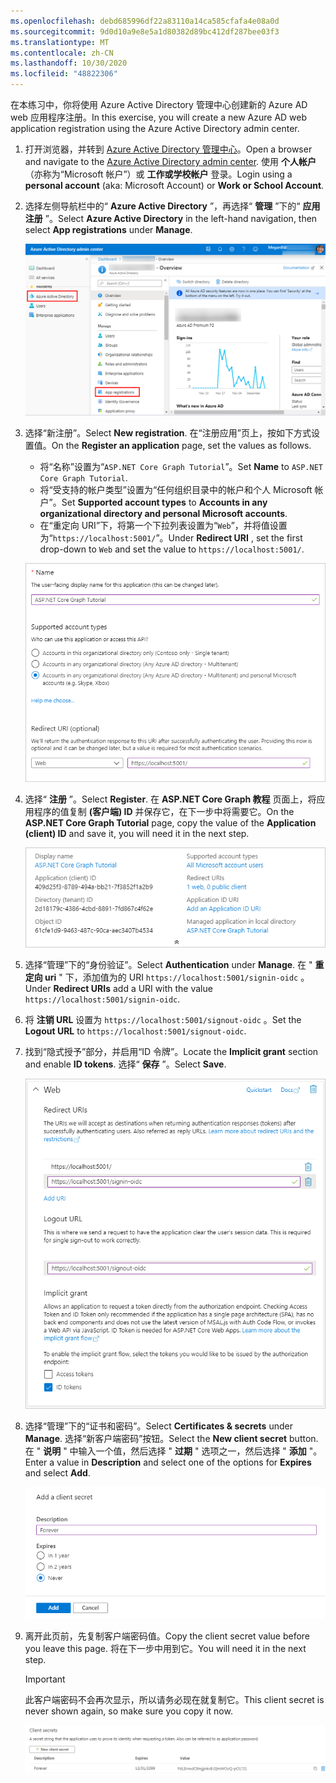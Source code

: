 ```yaml
---
ms.openlocfilehash: debd685996df22a83110a14ca585cfafa4e08a0d
ms.sourcegitcommit: 9d0d10a9e8e5a1d80382d89bc412df287bee03f3
ms.translationtype: MT
ms.contentlocale: zh-CN
ms.lasthandoff: 10/30/2020
ms.locfileid: "48822306"
---
```

<!-- markdownlint-disable MD002 MD041 -->

<span data-ttu-id="50f17-101">在本练习中，你将使用 Azure Active Directory 管理中心创建新的 Azure AD web 应用程序注册。</span><span class="sxs-lookup"><span data-stu-id="50f17-101">In this exercise, you will create a new Azure AD web application registration using the Azure Active Directory admin center.</span></span>

1. <span data-ttu-id="50f17-102">打开浏览器，并转到 [Azure Active Directory 管理中心](https://aad.portal.azure.com)。</span><span class="sxs-lookup"><span data-stu-id="50f17-102">Open a browser and navigate to the [Azure Active Directory admin center](https://aad.portal.azure.com).</span></span> <span data-ttu-id="50f17-103">使用 **个人帐户** （亦称为“Microsoft 帐户”）或 **工作或学校帐户** 登录。</span><span class="sxs-lookup"><span data-stu-id="50f17-103">Login using a **personal account** (aka: Microsoft Account) or **Work or School Account**.</span></span>

1. <span data-ttu-id="50f17-104">选择左侧导航栏中的“ **Azure Active Directory** ”，再选择“ **管理** ”下的“ **应用注册** ”。</span><span class="sxs-lookup"><span data-stu-id="50f17-104">Select **Azure Active Directory** in the left-hand navigation, then select **App registrations** under **Manage**.</span></span>

    ![<span data-ttu-id="50f17-105">应用注册的屏幕截图</span><span class="sxs-lookup"><span data-stu-id="50f17-105">A screenshot of the App registrations</span></span> ](./images/aad-portal-app-registrations.png)

1. <span data-ttu-id="50f17-106">选择“新注册”。</span><span class="sxs-lookup"><span data-stu-id="50f17-106">Select **New registration**.</span></span> <span data-ttu-id="50f17-107">在“注册应用”页上，按如下方式设置值。</span><span class="sxs-lookup"><span data-stu-id="50f17-107">On the **Register an application** page, set the values as follows.</span></span>

    - <span data-ttu-id="50f17-108">将“名称”设置为“`ASP.NET Core Graph Tutorial`”。</span><span class="sxs-lookup"><span data-stu-id="50f17-108">Set **Name** to `ASP.NET Core Graph Tutorial`.</span></span>
    - <span data-ttu-id="50f17-109">将“受支持的帐户类型”设置为“任何组织目录中的帐户和个人 Microsoft 帐户”。</span><span class="sxs-lookup"><span data-stu-id="50f17-109">Set **Supported account types** to **Accounts in any organizational directory and personal Microsoft accounts**.</span></span>
    - <span data-ttu-id="50f17-110">在“重定向 URI”下，将第一个下拉列表设置为“`Web`”，并将值设置为“`https://localhost:5001/`”。</span><span class="sxs-lookup"><span data-stu-id="50f17-110">Under **Redirect URI** , set the first drop-down to `Web` and set the value to `https://localhost:5001/`.</span></span>

    !["注册应用程序" 页的屏幕截图](./images/aad-register-an-app.png)

1. <span data-ttu-id="50f17-112">选择“ **注册** ”。</span><span class="sxs-lookup"><span data-stu-id="50f17-112">Select **Register**.</span></span> <span data-ttu-id="50f17-113">在 **ASP.NET Core Graph 教程** 页面上，将应用程序的值复制 **(客户端) ID** 并保存它，在下一步中将需要它。</span><span class="sxs-lookup"><span data-stu-id="50f17-113">On the **ASP.NET Core Graph Tutorial** page, copy the value of the **Application (client) ID** and save it, you will need it in the next step.</span></span>

    ![新应用注册的应用程序 ID 的屏幕截图](./images/aad-application-id.png)

1. <span data-ttu-id="50f17-115">选择“管理”下的“身份验证”。</span><span class="sxs-lookup"><span data-stu-id="50f17-115">Select **Authentication** under **Manage**.</span></span> <span data-ttu-id="50f17-116">在 " **重定向 uri** " 下，添加值为的 URI `https://localhost:5001/signin-oidc` 。</span><span class="sxs-lookup"><span data-stu-id="50f17-116">Under **Redirect URIs** add a URI with the value `https://localhost:5001/signin-oidc`.</span></span>

1. <span data-ttu-id="50f17-117">将 **注销 URL** 设置为 `https://localhost:5001/signout-oidc` 。</span><span class="sxs-lookup"><span data-stu-id="50f17-117">Set the **Logout URL** to `https://localhost:5001/signout-oidc`.</span></span>

1. <span data-ttu-id="50f17-118">找到“隐式授予”部分，并启用“ID 令牌”。</span><span class="sxs-lookup"><span data-stu-id="50f17-118">Locate the **Implicit grant** section and enable **ID tokens**.</span></span> <span data-ttu-id="50f17-119">选择“ **保存** ”。</span><span class="sxs-lookup"><span data-stu-id="50f17-119">Select **Save**.</span></span>

    ![Azure 门户中的 Web 平台设置的屏幕截图](./images/aad-web-platform.png)

1. <span data-ttu-id="50f17-121">选择“管理”下的“证书和密码”。</span><span class="sxs-lookup"><span data-stu-id="50f17-121">Select **Certificates & secrets** under **Manage**.</span></span> <span data-ttu-id="50f17-122">选择“新客户端密码”按钮。</span><span class="sxs-lookup"><span data-stu-id="50f17-122">Select the **New client secret** button.</span></span> <span data-ttu-id="50f17-123">在 " **说明** " 中输入一个值，然后选择 " **过期** " 选项之一，然后选择 " **添加** "。</span><span class="sxs-lookup"><span data-stu-id="50f17-123">Enter a value in **Description** and select one of the options for **Expires** and select **Add**.</span></span>

    !["添加客户端密码" 对话框的屏幕截图](./images/aad-new-client-secret.png)

1. <span data-ttu-id="50f17-125">离开此页前，先复制客户端密码值。</span><span class="sxs-lookup"><span data-stu-id="50f17-125">Copy the client secret value before you leave this page.</span></span> <span data-ttu-id="50f17-126">将在下一步中用到它。</span><span class="sxs-lookup"><span data-stu-id="50f17-126">You will need it in the next step.</span></span>

    > [!IMPORTANT]
    > <span data-ttu-id="50f17-127">此客户端密码不会再次显示，所以请务必现在就复制它。</span><span class="sxs-lookup"><span data-stu-id="50f17-127">This client secret is never shown again, so make sure you copy it now.</span></span>

    ![新添加的客户端密码的屏幕截图](./images/aad-copy-client-secret.png)

